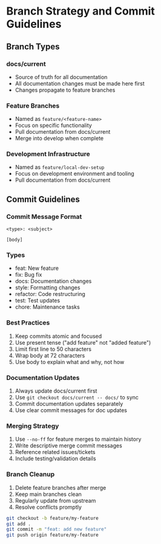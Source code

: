 # Branch Strategy and Commit Guidelines

## Branch Types

### docs/current

- Source of truth for all documentation
- All documentation changes must be made here first
- Changes propagate to feature branches

### Feature Branches

- Named as `feature/<feature-name>`
- Focus on specific functionality
- Pull documentation from docs/current
- Merge into develop when complete

### Development Infrastructure

- Named as `feature/local-dev-setup`
- Focus on development environment and tooling
- Pull documentation from docs/current

## Commit Guidelines

### Commit Message Format

```text
<type>: <subject>

[body]
```

### Types

- feat: New feature
- fix: Bug fix
- docs: Documentation changes
- style: Formatting changes
- refactor: Code restructuring
- test: Test updates
- chore: Maintenance tasks

### Best Practices

1. Keep commits atomic and focused
2. Use present tense ("add feature" not "added feature")
3. Limit first line to 50 characters
4. Wrap body at 72 characters
5. Use body to explain what and why, not how

### Documentation Updates

1. Always update docs/current first
2. Use `git checkout docs/current -- docs/` to sync
3. Commit documentation updates separately
4. Use clear commit messages for doc updates

### Merging Strategy

1. Use `--no-ff` for feature merges to maintain history
2. Write descriptive merge commit messages
3. Reference related issues/tickets
4. Include testing/validation details

### Branch Cleanup

1. Delete feature branches after merge
2. Keep main branches clean
3. Regularly update from upstream
4. Resolve conflicts promptly

```bash
git checkout -b feature/my-feature
git add .
git commit -m "feat: add new feature"
git push origin feature/my-feature
```

